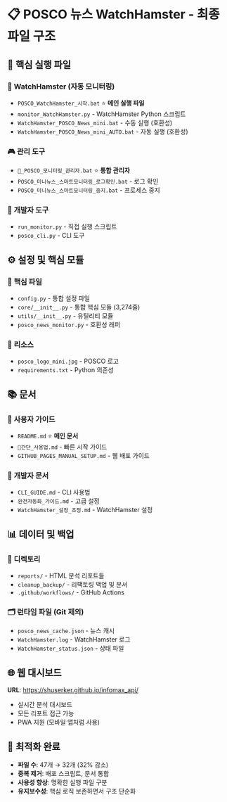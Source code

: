 # 📋 POSCO 뉴스 WatchHamster - 최종 파일 구조

## 🎯 **핵심 실행 파일**

### 🐹 **WatchHamster (자동 모니터링)**
- `POSCO_WatchHamster_시작.bat` ⭐ **메인 실행 파일**
- `monitor_WatchHamster.py` - WatchHamster Python 스크립트
- `WatchHamster_POSCO_News_mini.bat` - 수동 실행 (호환성)
- `WatchHamster_POSCO_News_mini_AUTO.bat` - 자동 실행 (호환성)

### 🎮 **관리 도구**
- `🚀_POSCO_모니터링_관리자.bat` ⭐ **통합 관리자**
- `POSCO_미니뉴스_스마트모니터링_로그확인.bat` - 로그 확인
- `POSCO_미니뉴스_스마트모니터링_중지.bat` - 프로세스 중지

### 🔧 **개발자 도구**
- `run_monitor.py` - 직접 실행 스크립트
- `posco_cli.py` - CLI 도구

## ⚙️ **설정 및 핵심 모듈**

### 📁 **핵심 파일**
- `config.py` - 통합 설정 파일
- `core/__init__.py` - 통합 핵심 모듈 (3,274줄)
- `utils/__init__.py` - 유틸리티 모듈
- `posco_news_monitor.py` - 호환성 래퍼

### 🎨 **리소스**
- `posco_logo_mini.jpg` - POSCO 로고
- `requirements.txt` - Python 의존성

## 📚 **문서**

### 📖 **사용자 가이드**
- `README.md` ⭐ **메인 문서**
- `🚀간단_사용법.md` - 빠른 시작 가이드
- `GITHUB_PAGES_MANUAL_SETUP.md` - 웹 배포 가이드

### 🔧 **개발자 문서**
- `CLI_GUIDE.md` - CLI 사용법
- `완전자동화_가이드.md` - 고급 설정
- `WatchHamster_설정_조정.md` - WatchHamster 설정

## 📊 **데이터 및 백업**

### 📁 **디렉토리**
- `reports/` - HTML 분석 리포트들
- `cleanup_backup/` - 리팩토링 백업 및 문서
- `.github/workflows/` - GitHub Actions

### 🗂️ **런타임 파일** (Git 제외)
- `posco_news_cache.json` - 뉴스 캐시
- `WatchHamster.log` - WatchHamster 로그
- `WatchHamster_status.json` - 상태 파일

## 🌐 **웹 대시보드**
**URL**: https://shuserker.github.io/infomax_api/
- 실시간 분석 대시보드
- 모든 리포트 접근 가능
- PWA 지원 (모바일 앱처럼 사용)

## 🎉 **최적화 완료**
- **파일 수**: 47개 → 32개 (32% 감소)
- **중복 제거**: 배포 스크립트, 문서 통합
- **사용성 향상**: 명확한 실행 파일 구분
- **유지보수성**: 핵심 로직 보존하면서 구조 단순화